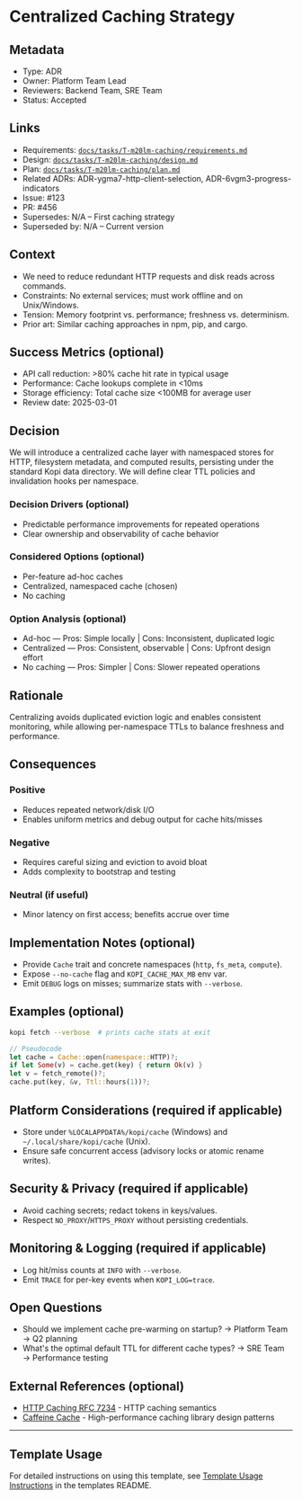 # Centralized Caching Strategy

## Metadata

- Type: ADR
- Owner: Platform Team Lead
- Reviewers: Backend Team, SRE Team
- Status: Accepted
  <!-- Proposed: Under discussion | Accepted: Approved and to be implemented | Rejected: Considered but not approved | Deprecated: No longer recommended | Superseded: Replaced by another ADR -->

## Links

<!-- Internal project artifacts only. The Links section is mandatory for traceability. If a link does not apply, use "N/A – <reason>". -->

- Requirements: [`docs/tasks/T-m20lm-caching/requirements.md`](../../tasks/T-m20lm-caching/requirements.md)
- Design: [`docs/tasks/T-m20lm-caching/design.md`](../../tasks/T-m20lm-caching/design.md)
- Plan: [`docs/tasks/T-m20lm-caching/plan.md`](../../tasks/T-m20lm-caching/plan.md)
- Related ADRs: ADR-ygma7-http-client-selection, ADR-6vgm3-progress-indicators
- Issue: #123
- PR: #456
- Supersedes: N/A – First caching strategy
- Superseded by: N/A – Current version

## Context

<!-- What problem or architecturally significant requirement motivates this decision? Include constraints, assumptions, scope boundaries, and prior art. Keep value-neutral and explicit. -->

- We need to reduce redundant HTTP requests and disk reads across commands.
- Constraints: No external services; must work offline and on Unix/Windows.
- Tension: Memory footprint vs. performance; freshness vs. determinism.
- Prior art: Similar caching approaches in npm, pip, and cargo.

## Success Metrics (optional)

<!-- Define measurable criteria to evaluate if this decision was successful -->

- API call reduction: >80% cache hit rate in typical usage
- Performance: Cache lookups complete in <10ms
- Storage efficiency: Total cache size <100MB for average user
- Review date: 2025-03-01

## Decision

We will introduce a centralized cache layer with namespaced stores for HTTP, filesystem metadata, and computed results, persisting under the standard Kopi data directory. We will define clear TTL policies and invalidation hooks per namespace.

### Decision Drivers (optional)

- Predictable performance improvements for repeated operations
- Clear ownership and observability of cache behavior

### Considered Options (optional)

- Per-feature ad-hoc caches
- Centralized, namespaced cache (chosen)
- No caching

### Option Analysis (optional)

- Ad-hoc — Pros: Simple locally | Cons: Inconsistent, duplicated logic
- Centralized — Pros: Consistent, observable | Cons: Upfront design effort
- No caching — Pros: Simpler | Cons: Slower repeated operations

## Rationale

Centralizing avoids duplicated eviction logic and enables consistent monitoring, while allowing per-namespace TTLs to balance freshness and performance.

## Consequences

### Positive

- Reduces repeated network/disk I/O
- Enables uniform metrics and debug output for cache hits/misses

### Negative

- Requires careful sizing and eviction to avoid bloat
- Adds complexity to bootstrap and testing

### Neutral (if useful)

- Minor latency on first access; benefits accrue over time

## Implementation Notes (optional)

- Provide `Cache` trait and concrete namespaces (`http`, `fs_meta`, `compute`).
- Expose `--no-cache` flag and `KOPI_CACHE_MAX_MB` env var.
- Emit `DEBUG` logs on misses; summarize stats with `--verbose`.

## Examples (optional)

```bash
kopi fetch --verbose  # prints cache stats at exit
```

```rust
// Pseudocode
let cache = Cache::open(namespace::HTTP)?;
if let Some(v) = cache.get(key) { return Ok(v) }
let v = fetch_remote()?;
cache.put(key, &v, Ttl::hours(1))?;
```

## Platform Considerations (required if applicable)

- Store under `%LOCALAPPDATA%/kopi/cache` (Windows) and `~/.local/share/kopi/cache` (Unix).
- Ensure safe concurrent access (advisory locks or atomic rename writes).

## Security & Privacy (required if applicable)

- Avoid caching secrets; redact tokens in keys/values.
- Respect `NO_PROXY`/`HTTPS_PROXY` without persisting credentials.

## Monitoring & Logging (required if applicable)

- Log hit/miss counts at `INFO` with `--verbose`.
- Emit `TRACE` for per-key events when `KOPI_LOG=trace`.

## Open Questions

<!-- Questions that arose during decision-making but don't block the decision -->

- Should we implement cache pre-warming on startup? → Platform Team → Q2 planning
- What's the optimal default TTL for different cache types? → SRE Team → Performance testing

## External References (optional)

<!-- External standards, specifications, articles, or documentation only -->

- [HTTP Caching RFC 7234](https://tools.ietf.org/html/rfc7234) - HTTP caching semantics
- [Caffeine Cache](https://github.com/ben-manes/caffeine) - High-performance caching library design patterns

---

## Template Usage

For detailed instructions on using this template, see [Template Usage Instructions](../README.md#adr-templates-adrmd-and-adr-litemd) in the templates README.
